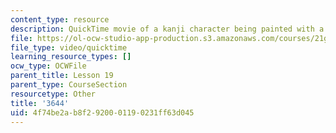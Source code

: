 ```yaml
---
content_type: resource
description: QuickTime movie of a kanji character being painted with a brush.
file: https://ol-ocw-studio-app-production.s3.amazonaws.com/courses/21g-504-japanese-iv-spring-2009/4f74be2ab8f2920001190231ff63d045_3644.mov
file_type: video/quicktime
learning_resource_types: []
ocw_type: OCWFile
parent_title: Lesson 19
parent_type: CourseSection
resourcetype: Other
title: '3644'
uid: 4f74be2a-b8f2-9200-0119-0231ff63d045
---
```

